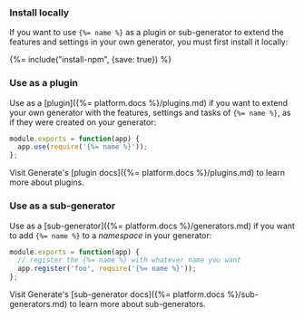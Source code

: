 ### Install locally

If you want to use `{%= name %}` as a plugin or sub-generator to extend the features and settings in your own generator, you must first install it locally:

{%= include("install-npm", {save: true}) %}

### Use as a plugin

Use as a [plugin]({%= platform.docs %}/plugins.md) if you want to extend your own generator with the features, settings and tasks of `{%= name %}`, as if they were created on your generator:

```js
module.exports = function(app) {
  app.use(require('{%= name %}'));
};
```

Visit Generate's [plugin docs]({%= platform.docs %}/plugins.md) to learn more about plugins.

### Use as a sub-generator

Use as a [sub-generator]({%= platform.docs %}/generators.md) if you want to add `{%= name %}` to a  _namespace_ in your generator:

```js
module.exports = function(app) {
  // register the {%= name %} with whatever name you want
  app.register('foo', require('{%= name %}'));
};
```

Visit Generate's [sub-generator docs]({%= platform.docs %}/sub-generators.md) to learn more about sub-generators.
